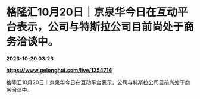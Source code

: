 # 格隆汇10月20日｜京泉华今日在互动平台表示，公司与特斯拉公司目前尚处于商务洽谈中。

**2023-10-20 03:23**

**https://www.gelonghui.com/live/1254716**

格隆汇10月20日｜京泉华今日在互动平台表示，公司与特斯拉公司目前尚处于商务洽谈中。
